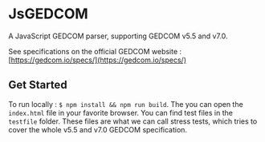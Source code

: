 # JsGEDCOM

A JavaScript GEDCOM parser, supporting GEDCOM v5.5 and v7.0.

See specifications on the official GEDCOM website : [https://gedcom.io/specs/](https://gedcom.io/specs/)

## Get Started

To run locally : `$ npm install && npm run build`. The you can open the `index.html` file in your favorite browser. You can find test files in the `testfile` folder. These files are what we can call stress tests, which tries to cover the whole v5.5 and v7.0 GEDCOM specification.
